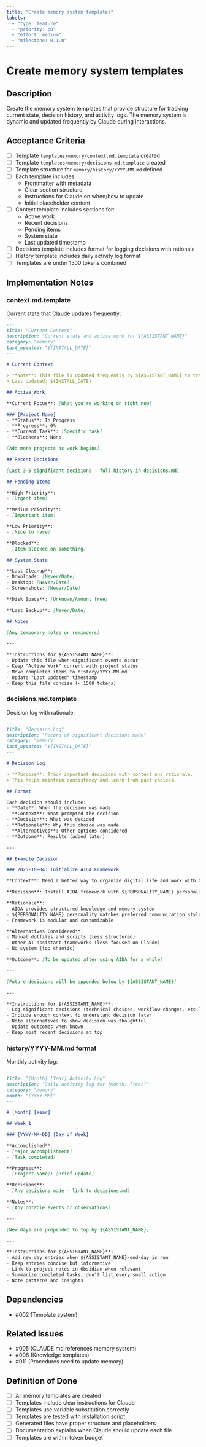 ```yaml
---
title: "Create memory system templates"
labels:
  - "type: feature"
  - "priority: p0"
  - "effort: medium"
  - "milestone: 0.1.0"
---
```


# Create memory system templates

## Description

Create the memory system templates that provide structure for tracking current state, decision history, and activity logs. The memory system is dynamic and updated frequently by Claude during interactions.

## Acceptance Criteria

- [ ] Template `templates/memory/context.md.template` created
- [ ] Template `templates/memory/decisions.md.template` created
- [ ] Template structure for `memory/history/YYYY-MM.md` defined
- [ ] Each template includes:
  - Frontmatter with metadata
  - Clear section structure
  - Instructions for Claude on when/how to update
  - Initial placeholder content
- [ ] Context template includes sections for:
  - Active work
  - Recent decisions
  - Pending items
  - System state
  - Last updated timestamp
- [ ] Decisions template includes format for logging decisions with rationale
- [ ] History template includes daily activity log format
- [ ] Templates are under 1500 tokens combined

## Implementation Notes

### context.md.template

Current state that Claude updates frequently:

```markdown
---
title: "Current Context"
description: "Current state and active work for ${ASSISTANT_NAME}"
category: "memory"
last_updated: "${INSTALL_DATE}"
---

# Current Context

> **Note**: This file is updated frequently by ${ASSISTANT_NAME} to track current state.
> Last updated: ${INSTALL_DATE}

## Active Work

**Current Focus**: [What you're working on right now]

### [Project Name]
- **Status**: In Progress
- **Progress**: 0%
- **Current Task**: [Specific task]
- **Blockers**: None

[Add more projects as work begins]

## Recent Decisions

[Last 3-5 significant decisions - full history in decisions.md]

## Pending Items

**High Priority**:
- [Urgent item]

**Medium Priority**:
- [Important item]

**Low Priority**:
- [Nice to have]

**Blocked**:
- [Item blocked on something]

## System State

**Last Cleanup**:
- Downloads: [Never/Date]
- Desktop: [Never/Date]
- Screenshots: [Never/Date]

**Disk Space**: [Unknown/Amount free]

**Last Backup**: [Never/Date]

## Notes

[Any temporary notes or reminders]

---

**Instructions for ${ASSISTANT_NAME}**:
- Update this file when significant events occur
- Keep "Active Work" current with project status
- Move completed items to history/YYYY-MM.md
- Update "Last updated" timestamp
- Keep this file concise (< 1500 tokens)
```

### decisions.md.template

Decision log with rationale:

```markdown
---
title: "Decision Log"
description: "Record of significant decisions made"
category: "memory"
last_updated: "${INSTALL_DATE}"
---

# Decision Log

> **Purpose**: Track important decisions with context and rationale.
> This helps maintain consistency and learn from past choices.

## Format

Each decision should include:
- **Date**: When the decision was made
- **Context**: What prompted the decision
- **Decision**: What was decided
- **Rationale**: Why this choice was made
- **Alternatives**: Other options considered
- **Outcome**: Results (added later)

---

## Example Decision

### 2025-10-04: Initialize AIDA Framework

**Context**: Need a better way to organize digital life and work with Claude AI.

**Decision**: Install AIDA framework with ${PERSONALITY_NAME} personality.

**Rationale**:
- AIDA provides structured knowledge and memory system
- ${PERSONALITY_NAME} personality matches preferred communication style
- Framework is modular and customizable

**Alternatives Considered**:
- Manual dotfiles and scripts (less structured)
- Other AI assistant frameworks (less focused on Claude)
- No system (too chaotic)

**Outcome**: [To be updated after using AIDA for a while]

---

[Future decisions will be appended below by ${ASSISTANT_NAME}]

---

**Instructions for ${ASSISTANT_NAME}**:
- Log significant decisions (technical choices, workflow changes, etc.)
- Include enough context to understand decision later
- Note alternatives to show decision was thoughtful
- Update outcomes when known
- Keep most recent decisions at top
```

### history/YYYY-MM.md format

Monthly activity log:

```markdown
---
title: "[Month] [Year] Activity Log"
description: "Daily activity log for [Month] [Year]"
category: "memory"
month: "[YYYY-MM]"
---

# [Month] [Year]

## Week 1

### [YYYY-MM-DD] [Day of Week]

**Accomplished**:
- [Major accomplishment]
- [Task completed]

**Progress**:
- [Project Name]: [Brief update]

**Decisions**:
- [Any decisions made - link to decisions.md]

**Notes**:
- [Any notable events or observations]

---

[New days are prepended to top by ${ASSISTANT_NAME}]

---

**Instructions for ${ASSISTANT_NAME}**:
- Add new day entries when ${ASSISTANT_NAME}-end-day is run
- Keep entries concise but informative
- Link to project notes in Obsidian when relevant
- Summarize completed tasks, don't list every small action
- Note patterns and insights
```

## Dependencies

- #002 (Template system)

## Related Issues

- #005 (CLAUDE.md references memory system)
- #006 (Knowledge templates)
- #011 (Procedures need to update memory)

## Definition of Done

- [ ] All memory templates are created
- [ ] Templates include clear instructions for Claude
- [ ] Templates use variable substitution correctly
- [ ] Templates are tested with installation script
- [ ] Generated files have proper structure and placeholders
- [ ] Documentation explains when Claude should update each file
- [ ] Templates are within token budget
